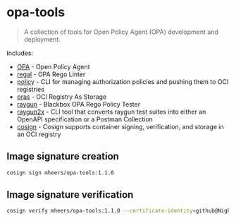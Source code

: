 # opa-tools

> A collection of tools for Open Policy Agent (OPA) development and deployment.

Includes:

- [OPA](https://www.openpolicyagent.org/) - Open Policy Agent
- [regal](https://github.com/StyraInc/regal) - OPA Rego Linter
- [policy](https://github.com/opcr-io/policy) - CLI for managing authorization policies and pushing them to OCI registries
- [oras](https://oras.land/) - OCI Registry As Storage
- [raygun](https://github.com/mheers/opa-raygun) - Blackbox OPA Rego Policy Tester
- [raygun2x](https://github.com/mheers/raygun2x) - CLI tool that converts raygun test suites into either an OpenAPI specification or a Postman Collection
- [cosign](https://hub.docker.com/r/bitnami/cosign) - Cosign supports container signing, verification, and storage in an OCI registry

## Image signature creation

```bash
cosign sign mheers/opa-tools:1.1.0
```

## Image signature verification

```bash
cosign verify mheers/opa-tools:1.1.0 --certificate-identity=github@NightSteam.de --certificate-oidc-issuer=https://github.com/login/oauth
```
